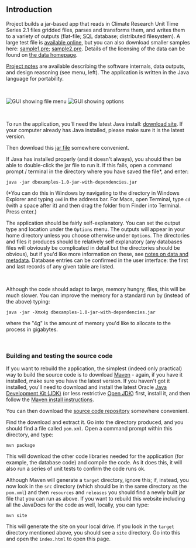 ## Introduction

Project builds a jar-based app that reads in Climate Research Unit Time Series 2.1 files gridded files, parses and transforms them, and writes them to a 
variety of outputs (flat-file; <span style="text-decoration: underline dotted gray;" title="Structured Query Language">SQL</span> database; distributed filesystem). A large test file is [available online](https://jbasoftware.com/files/jba-software-code-challenge-data-transformation.zip), but you can also download smaller samples here: [sample1.pre](sample1.pre); [sample2.pre](sample2.pre). Details of 
the licensing of the data can be found on [the data homepage](https://crudata.uea.ac.uk/~timm/grid/CRU_TS_2_1.html).

[Project notes](notes.html) are available describing 
the software internals, data outputs, and design reasoning (see menu, left). The application is 
written in the Java language for portability. 

&nbsp;

![GUI showing file menu](images/gui-filemenu.jpeg) ![GUI showing options](images/gui-options.jpeg) 

&nbsp;

To run the application, you'll need the latest Java install: [download site](https://www.java.com/en/). If your computer already has Java installed, please make sure it is the 
latest version.

Then download this [jar file](releases/dbexamples-1.0-jar-with-dependencies.jar) somewhere convenient.

If Java has installed properly (and it doesn't always), you should then be able to double-click the jar file to run it. If this fails, open 
a command prompt / terminal in the directory where you have saved the file*, and enter:

`java -jar dbexamples-1.0-jar-with-dependencies.jar`

(*You can do this in Windows by navigating to the directory in Windows Explorer and typing `cmd` in the address bar. 
For Macs, open Terminal, type `cd ` (with a space after it) and then drag the folder from Finder into Terminal. Press enter.)

The application should be fairly self-explanatory. You can set the output type and location under the `Options` menu. The 
outputs will appear in your home directory unless you choose otherwise under `Options`. The directories and files it 
produces should be relatively self explanatory (any databases files will obviously be complicated in detail but 
the directories should be obvious), but if 
you'd like more information on these, see [notes on data and metadata](data.html). Database entries can be confirmed in the 
user interface: the first and last records of any given table are listed.




&nbsp;

Although the code should adapt to large, memory hungry, files, this will be much slower. You can improve the memory for a standard run 
by (instead of the above) typing:

`java -jar -Xmx4g dbexamples-1.0-jar-with-dependencies.jar`

where the "4g" is the amount of memory you'd like to allocate to the process in gigabytes.

&nbsp; 

### Building and testing the source code

If you want to rebuild the application, the simplest (indeed only practical) way to build the source code is to download [Maven](https://maven.apache.org/) - again, if you have it installed, make sure you 
have the latest version. If you haven't got it installed, you'll need to download and install the latest Oracle [Java Development Kit (JDK)](https://www.oracle.com/uk/java/technologies/javase-downloads.html) 
(or less restrictive [Open JDK](https://openjdk.java.net/)) first, install it, and then follow the 
[Maven install instructions](https://maven.apache.org/install.html). 

You can then download the [source code repository](https://github.com/AJEvans/dbexamples) somewhere convenient. 

Find the download and extract it. Go into the directory produced, and you should find a file called 
`pom.xml`. Open a command prompt within this directory, and type:

`mvn package`

This will download the other code libraries needed for the application (for example, the database code) and compile the code. 
As it does this, it will also run a series of unit tests to confirm the code runs ok. 

Although Maven will generate a `target` directory, ignore this; if, instead, you now look 
in the `src` directory (which should be in the same directory as the `pom.xml`) and then `resources` and `releases` you should find a 
newly built jar file that you can run as above. If you want to rebuild this website including all the JavaDocs for the code as well, locally, you can 
type:

`mvn site`

This will generate the site on your local drive. If you look in the `target` directory mentioned above, you should see a `site` directory. 
Go into this and open the `index.html` to open this page.